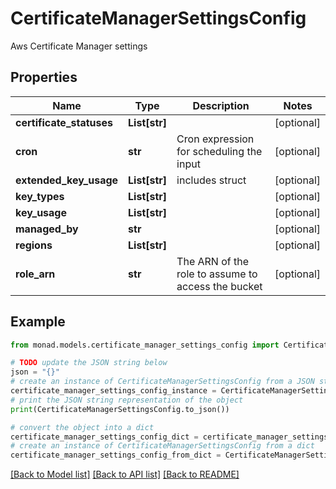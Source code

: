 # CertificateManagerSettingsConfig

Aws Certificate Manager settings

## Properties

Name | Type | Description | Notes
------------ | ------------- | ------------- | -------------
**certificate_statuses** | **List[str]** |  | [optional] 
**cron** | **str** | Cron expression for scheduling the input | [optional] 
**extended_key_usage** | **List[str]** | includes struct | [optional] 
**key_types** | **List[str]** |  | [optional] 
**key_usage** | **List[str]** |  | [optional] 
**managed_by** | **str** |  | [optional] 
**regions** | **List[str]** |  | [optional] 
**role_arn** | **str** | The ARN of the role to assume to access the bucket | [optional] 

## Example

```python
from monad.models.certificate_manager_settings_config import CertificateManagerSettingsConfig

# TODO update the JSON string below
json = "{}"
# create an instance of CertificateManagerSettingsConfig from a JSON string
certificate_manager_settings_config_instance = CertificateManagerSettingsConfig.from_json(json)
# print the JSON string representation of the object
print(CertificateManagerSettingsConfig.to_json())

# convert the object into a dict
certificate_manager_settings_config_dict = certificate_manager_settings_config_instance.to_dict()
# create an instance of CertificateManagerSettingsConfig from a dict
certificate_manager_settings_config_from_dict = CertificateManagerSettingsConfig.from_dict(certificate_manager_settings_config_dict)
```
[[Back to Model list]](../README.md#documentation-for-models) [[Back to API list]](../README.md#documentation-for-api-endpoints) [[Back to README]](../README.md)


